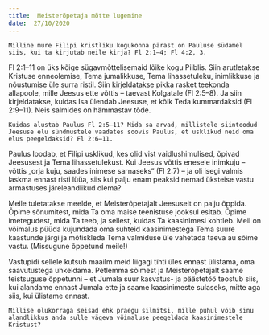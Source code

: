```yaml
---
title:  Meisterõpetaja mõtte lugemine  
date:  27/10/2020  
---
```


`Milline mure Filipi kristliku kogukonna pärast on Pauluse südamel siis, kui ta kirjutab neile kirja? Fl 2:1–4; Fl 4:2, 3.`

Fl 2:1–11 on üks kõige sügavmõttelisemaid lõike kogu Piiblis. Siin arutletakse Kristuse enneolemise, Tema jumalikkuse, Tema lihassetuleku, inimlikkuse ja nõustumise üle surra ristil. Siin kirjeldatakse pikka rasket teekonda allapoole, mille Jeesus ette võttis – taevast Kolgatale (Fl 2:5–8). Ja siin kirjeldatakse, kuidas Isa ülendab Jeesuse, et kõik Teda kummardaksid (Fl 2:9–11). Neis salmides on hämmastav tõde.

`Kuidas alustab Paulus Fl 2:5–11? Mida sa arvad, millistele siintoodud Jeesuse elu sündmustele vaadates soovis Paulus, et usklikud neid oma elus peegeldaksid? Fl 2:6–11.`

Paulus loodab, et Filipi usklikud, kes olid vist vaidlushimulised, õpivad Jeesusest ja Tema lihassetulekust. Kui Jeesus võttis enesele inimkuju – võttis „orja kuju, saades inimese sarnaseks“ (Fl 2:7) – ja oli isegi valmis laskma ennast risti lüüa, siis kui palju enam peaksid nemad üksteise vastu armastuses järeleandlikud olema?

Meile tuletatakse meelde, et Meisterõpetajalt Jeesuselt on palju õppida. Õpime sõnumitest, mida Ta oma maise teenistuse jooksul esitab. Õpime imetegudest, mida Ta teeb, ja sellest, kuidas Ta kaasinimesi kohtleb. Meil on võimalus püüda kujundada oma suhteid kaasinimestega Tema suure kaastunde järgi ja mõtiskleda Tema valmiduse üle vahetada taeva au sõime vastu. (Missugune õppetund meile!)

Vastupidi sellele kutsub maailm meid liigagi tihti üles ennast ülistama, oma saavutustega uhkeldama. Petlemma sõimest ja Meisterõpetajalt saame teistsuguse õppetunni – et Jumala suur kasvatus- ja päästetöö teostub siis, kui alandame ennast Jumala ette ja saame kaasinimeste sulaseks, mitte aga siis, kui ülistame ennast.

`Millise olukorraga seisad ehk praegu silmitsi, mille puhul võib sinu alandlikkus anda sulle vägeva võimaluse peegeldada kaasinimestele Kristust?`